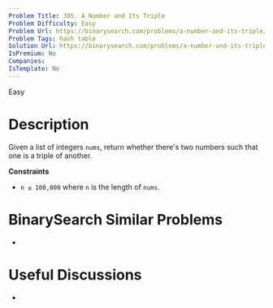 ```yaml
---
Problem Title: 395. A Number and Its Triple
Problem Difficulty: Easy
Problem Url: https://binarysearch.com/problems/a-number-and-its-triple/
Problem Tags: hash table
Solution Url: https://binarysearch.com/problems/a-number-and-its-triple/solutions/
IsPremium: No
Companies: 
IsTemplate: No
---
```


<span style="color: ;">Easy</span>

# Description

Given a list of integers `nums`, return whether there's two numbers such that one is a triple of another.

**Constraints**

- `n ≤ 100,000` where `n` is the length of `nums`.

# BinarySearch Similar Problems

- []()

# Useful Discussions

- []()
